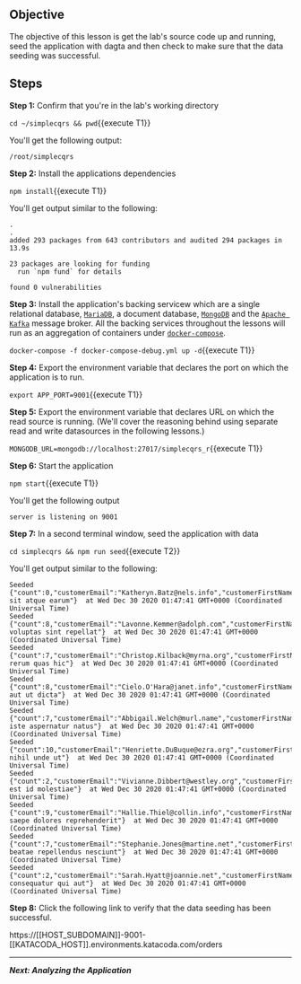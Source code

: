 ## Objective
The objective of this lesson is get the lab's source code up and running, seed the application with dagta and then check to make sure that the data seeding was successful.

## Steps

**Step 1:** Confirm that you're in the lab's working directory

`cd ~/simplecqrs && pwd`{{execute T1}}

You'll get the following output:

`/root/simplecqrs`

**Step 2:** Install the applications dependencies

`npm install`{{execute T1}}

You'll get output similar to the following:

```
.
.
added 293 packages from 643 contributors and audited 294 packages in 13.9s

23 packages are looking for funding
  run `npm fund` for details

found 0 vulnerabilities

```

**Step 3:** Install the application's backing servicew which are a single relational database, [`MariaDB`](https://mariadb.org/), a document database, [`MongoDB`](https://www.mongodb.com/2) and the [`Apache Kafka`](https://kafka.apache.org/) message broker. All the backing services throughout the lessons will run as an aggregation of containers under [`docker-compose`](https://docs.docker.com/compose/).

`docker-compose -f docker-compose-debug.yml up -d`{{execute T1}}

**Step 4:** Export the environment variable that declares the port on which the application is to run.

`export APP_PORT=9001`{{execute T1}}

**Step 5:** Export the environment variable that declares URL on which the read source is running. (We'll cover the reasoning behind using separate read and write datasources in the following lessons.)

`MONGODB_URL=mongodb://localhost:27017/simplecqrs_r`{{execute T1}}

**Step 6:** Start the application

`npm start`{{execute T1}}

You'll get the following output

`server is listening on 9001`

**Step 7:** In a second terminal window, seed the application with data

`cd simplecqrs && npm run seed`{{execute T2}}

You'll get output similar to the following:

```
Seeded {"count":0,"customerEmail":"Katheryn.Batz@nels.info","customerFirstName":"Katheryn","customerLastName":"Batz","description":"eum sit atque earum"}  at Wed Dec 30 2020 01:47:41 GMT+0000 (Coordinated Universal Time)
Seeded {"count":8,"customerEmail":"Lavonne.Kemmer@adolph.com","customerFirstName":"Lavonne","customerLastName":"Kemmer","description":"veritatis voluptas sint repellat"}  at Wed Dec 30 2020 01:47:41 GMT+0000 (Coordinated Universal Time)
Seeded {"count":7,"customerEmail":"Christop.Kilback@myrna.org","customerFirstName":"Christop","customerLastName":"Kilback","description":"aut rerum quas hic"}  at Wed Dec 30 2020 01:47:41 GMT+0000 (Coordinated Universal Time)
Seeded {"count":8,"customerEmail":"Cielo.O'Hara@janet.info","customerFirstName":"Cielo","customerLastName":"O'Hara","description":"explicabo aut ut dicta"}  at Wed Dec 30 2020 01:47:41 GMT+0000 (Coordinated Universal Time)
Seeded {"count":7,"customerEmail":"Abbigail.Welch@murl.name","customerFirstName":"Abbigail","customerLastName":"Welch","description":"aliquid iste aspernatur natus"}  at Wed Dec 30 2020 01:47:41 GMT+0000 (Coordinated Universal Time)
Seeded {"count":10,"customerEmail":"Henriette.DuBuque@ezra.org","customerFirstName":"Henriette","customerLastName":"DuBuque","description":"voluptatem nihil unde ut"}  at Wed Dec 30 2020 01:47:41 GMT+0000 (Coordinated Universal Time)
Seeded {"count":2,"customerEmail":"Vivianne.Dibbert@westley.org","customerFirstName":"Vivianne","customerLastName":"Dibbert","description":"nemo est id molestiae"}  at Wed Dec 30 2020 01:47:41 GMT+0000 (Coordinated Universal Time)
Seeded {"count":9,"customerEmail":"Hallie.Thiel@collin.info","customerFirstName":"Hallie","customerLastName":"Thiel","description":"cupiditate saepe dolores reprehenderit"}  at Wed Dec 30 2020 01:47:41 GMT+0000 (Coordinated Universal Time)
Seeded {"count":7,"customerEmail":"Stephanie.Jones@martine.net","customerFirstName":"Stephanie","customerLastName":"Jones","description":"dolorum beatae repellendus nesciunt"}  at Wed Dec 30 2020 01:47:41 GMT+0000 (Coordinated Universal Time)
Seeded {"count":2,"customerEmail":"Sarah.Hyatt@joannie.net","customerFirstName":"Sarah","customerLastName":"Hyatt","description":"inventore consequatur qui aut"}  at Wed Dec 30 2020 01:47:41 GMT+0000 (Coordinated Universal Time)
```

**Step 8:** Click the following link to verify that the data seeding has been successful.

https://[[HOST_SUBDOMAIN]]-9001-[[KATACODA_HOST]].environments.katacoda.com/orders

---

***Next: Analyzing the Application***